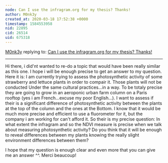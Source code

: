 ```yaml
---
node: Can I use the infragram.org for my thesis? Thanks!
author: M0nk3y
created_at: 2020-03-18 17:52:38 +0000
timestamp: 1584553958
nid: 22895
cid: 26514
uid: 675318
---
```




[M0nk3y](../profile/M0nk3y) replying to: [Can I use the infragram.org for my thesis? Thanks!](../notes/tooooopher05/02-22-2020/can-i-use-the-infragram-org-for-my-thesis-thanks)

----
Hi there, i did'nt wanted to re-do a topic that would have been really similar as this one. I hope i will be enough precise to get an answer to my question. Here it is: I am currently trying to assess the photosynthetic activity of some strawberry and lettuce plants in order to compair it. Those plants will not be conducted Under the same cultural practices...in a way. To be totaly  precise they are going to grow in an aeroponic urban farm column on a Paris rooftop (yes i am French...excuse my poor English…). I want to assess if their is a significant difference of photosynthetic activity between the plants at the top of the column and the ones at the Bottom. I know that it would be much more precise and efficient to use a fluorometer for it, but the company i am working for can't afford it. So their is my precise question: In what extent the infragram and so the NDVI measure is precise when we talk about measuring photosynthetic activity? Do you think that it will be enough to reveal differences between my plants knowing the really slight environment differences between them?   

I hope that my question is enough clear and even more that you can give me an answer ^^.
Merci beaucoup!